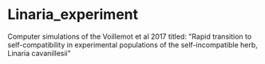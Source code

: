 # Linaria_experiment
Computer simulations of the Voillemot et al 2017 titled: "Rapid transition to self-compatibility in experimental populations of the self-incompatible herb, Linaria cavanillesii"
